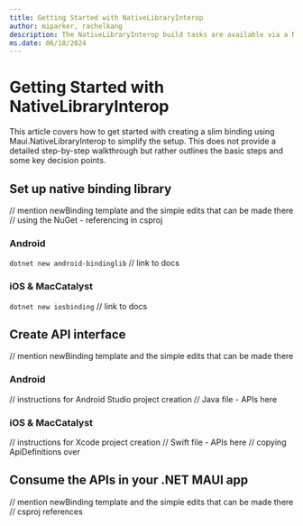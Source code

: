 ```yaml
---
title: Getting Started with NativeLibraryInterop
author: miparker, rachelkang
description: The NativeLibraryInterop build tasks are available via a NuGet package that can be added to any existing or new .NET MAUI project.
ms.date: 06/18/2024
---
```


# Getting Started with NativeLibraryInterop

This article covers how to get started with creating a slim binding using Maui.NativeLibraryInterop to simplify the setup. This does not provide a detailed step-by-step walkthrough but rather outlines the basic steps and some key decision points.

## Set up native binding library

// mention newBinding template and the simple edits that can be made there
// using the NuGet - referencing in csproj

### Android

`dotnet new android-bindinglib`
// link to docs

### iOS & MacCatalyst

`dotnet new iosbinding`
// link to docs

## Create API interface

// mention newBinding template and the simple edits that can be made there

### Android

// instructions for Android Studio project creation
// Java file - APIs here

### iOS & MacCatalyst

// instructions for Xcode project creation
// Swift file - APIs here
// copying ApiDefinitions over

## Consume the APIs in your .NET MAUI app

// mention newBinding template and the simple edits that can be made there
// csproj references
